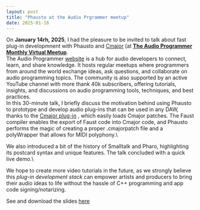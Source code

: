 ```yaml
---
layout: post
title: "Phausto at the Audio Prgrammer meetup"
date: 2025-01-16
---
```



On **January 14rh, 2025**, I had the pleasure to be invited to talk about fast plug-in developmnent with Phausto and [Cmajor](https://cmajor.dev) (at [**The Audio Programmer Monthly Virtual Meetup**](https://www.youtube.com/watch?v=NJtXPE1ITyo&t=3493s).\
The Audio Programmer [website](https://www.theaudioprogrammer.com) is a hub for audio developers to connect, learn, and share knowledge. It hosts regular meetups where programmers from around the world exchange ideas, ask questions, and collaborate on audio programming topics. The community is also supported by an active YouTube channel with more thank 40k subscribers, offering tutorials, insights, and discussions on audio programming tools, techniques, and best practices.\
In this 30-minute talk, I briefly discuss the motivation behind using Phausto to prototype and develop audio plug-ins that can be used in any DAW, thanks to the [Cmajor plug-in](https://cmajor.dev/docs/GettingStarted) , which easily loads Cmajor patches. The Faust compiler enables the export of Faust code into Cmajor code, and Phausto performs the magic of creating a proper .cmajorpatch file and a polyWrapper that allows for MIDI polyphony.\

We also introduced a bit of the history of Smalltalk and Pharo, highlighting its postcard syntax and unique features. The talk concluded with a quick live demo.\

We hope to create more video tutorials in the future, as we strongly believe this *plug-in development stack* can empower artists and producers to bring their audio ideas to life without the hassle of C++ programming and app code signing/notarizing.


See and download the slides [here](https://lucretiomsp.github.io/musicwithpharo/assets/Phausto_AudioProgrammerMeetUp012025.pdf)
